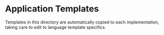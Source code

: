 # Application Templates

Templates in this directory are automatically copied to each implementation, taking care to edit to language template specifics. 